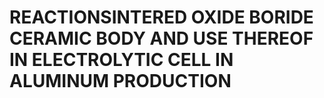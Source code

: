 # REACTIONSINTERED OXIDE BORIDE CERAMIC BODY AND USE THEREOF IN ELECTROLYTIC CELL IN ALUMINUM PRODUCTION